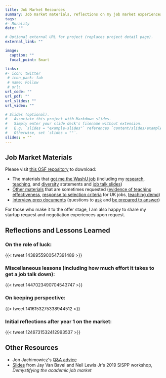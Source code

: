 ```yaml
---
title: Job Market Resources
summary: Job market materials, reflections on my job market experiences, and other resources.
tags:
#- Morality
date: ""

# Optional external URL for project (replaces project detail page).
external_link: ""

image:
  caption: ""
  focal_point: Smart

links:
#- icon: twitter
 # icon_pack: fab
 # name: Follow
 # url: 
url_code: ""
url_pdf: ""
url_slides: ""
url_video: ""

# Slides (optional).
#   Associate this project with Markdown slides.
#   Simply enter your slide deck's filename without extension.
#   E.g. `slides = "example-slides"` references `content/slides/example-slides.md`.
#   Otherwise, set `slides = ""`.
slides: = ""
---
```

## Job Market Materials

Please visit [this OSF repository](https://osf.io/4a38g/) to download:

- The materials that [got me the WashU job](https://osf.io/f38xv/) (including my [research](https://osf.io/ru4at/), [teaching](https://osf.io/vnmtc/), and [diversity](https://osf.io/wg48x/) statements and [job talk slides](https://osf.io/74869/))
- [Other materials](https://osf.io/gxr26/) that are sometimes requested ([evidence of teaching effectiveness](https://osf.io/7f3qp/), [response to selection criteria](https://osf.io/6ha8j/) for UK jobs, [teaching demo](https://osf.io/h9ejp/))
- [Interview prep documents](https://osf.io/x9k8r/) (questions to [ask](https://osf.io/2nywx/) and [be prepared to answer](https://osf.io/7jznp/))

For those who make it to the offer stage, I am also happy to share my startup request and negotiation experiences upon request.

## Reflections and Lessons Learned

### On the role of luck:

{{< tweet 1438955900547391489 >}}

### Miscellaneous lessons (including how much effort it takes to get a job talk down):

{{< tweet 1447023490704543747 >}}

### On keeping perspective:

{{< tweet 1416153275338944512 >}}

### Initial reflections after year 1 on the market:

{{< tweet 1249731532412993537 >}}

## Other Resources

- Jon Jachimowicz's [Q&A advice](https://twitter.com/jonj/status/1417910905191477260)
- [Slides](https://www.slideshare.net/JayVanBavel/2019-demystifying-the-job-market) from Jay Van Bavel and Neil Lewis Jr's 2019 SISPP workshop, *Demystifying the academic job market*
